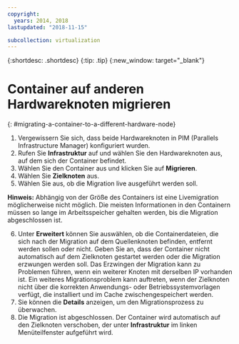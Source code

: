 ```yaml
---
copyright:
  years: 2014, 2018
lastupdated: "2018-11-15"

subcollection: virtualization
---
```

{:shortdesc: .shortdesc}
{:tip: .tip}
{:new_window: target="_blank"}

# Container auf anderen Hardwareknoten migrieren
{: #migrating-a-container-to-a-different-hardware-node}

1. Vergewissern Sie sich, dass beide Hardwareknoten in PIM (Parallels Infrastructure Manager) konfiguriert wurden.
2. Rufen Sie **Infrastruktur** auf und wählen Sie den Hardwareknoten aus, auf dem sich der Container befindet.
3. Wählen Sie den Container aus und klicken Sie auf **Migrieren**.
4. Wählen Sie **Zielknoten** aus.
5. Wählen Sie aus, ob die Migration live ausgeführt werden soll.

**Hinweis:** Abhängig von der Größe des Containers ist eine Livemigration möglicherweise nicht möglich. Die meisten Informationen in den Containern müssen so lange im Arbeitsspeicher gehalten werden, bis die Migration abgeschlossen ist.

6. Unter **Erweitert** können Sie auswählen, ob die Containerdateien, die sich nach der Migration auf dem Quellenknoten befinden, entfernt werden sollen oder nicht. Geben Sie an, dass der Container nicht automatisch auf dem Zielknoten gestartet werden oder die Migration erzwungen werden soll. Das Erzwingen der Migration kann zu Problemen führen, wenn ein weiterer Knoten mit derselben IP vorhanden ist. Ein weiteres Migrationsproblem kann auftreten, wenn der Zielknoten nicht über die korrekten Anwendungs- oder Betriebssystemvorlagen verfügt, die installiert und im Cache zwischengespeichert werden.
7. Sie können die **Details** anzeigen, um den Migrationsprozess zu überwachen.
8. Die Migration ist abgeschlossen. Der Container wird automatisch auf den Zielknoten verschoben, der unter **Infrastruktur** im linken Menüteilfenster aufgeführt wird.

